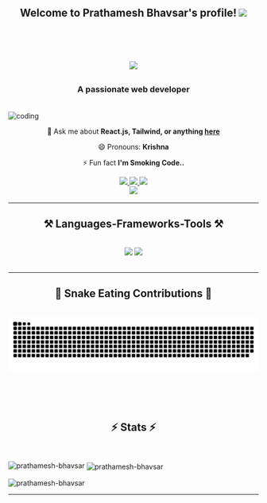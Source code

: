 <h2 align="center">
  Welcome to Prathamesh Bhavsar's profile!
  <img src="https://media.giphy.com/media/hvRJCLFzcasrR4ia7z/giphy.gif" width="28">
</h2>
<br/>


<h1 align="center">
    <img src="https://readme-typing-svg.herokuapp.com/?font=Righteous&size=35&center=true&vCenter=true&width=500&height=70&duration=4000&lines=Hi+There!+👋;+I'm+Prathamesh+Bhavsar!;" />
</h1>

<h3 align="center">A passionate web developer </h3>

<br/>
<img align="center" alt="coding" width="400" src="https://user-images.githubusercontent.com/55389276/140866485-8fb1c876-9a8f-4d6a-98dc-08c4981eaf70.gif">
<br/>
<div align="center">
 

💬 Ask me about **React.js, Tailwind,  or anything [here](https://github.com/24prathamesh2004/24prathamesh2004/issues)**

😄 Pronouns: **Krishna**

⚡ Fun fact **I'm Smoking Code..**


 </div>
 
<div align="center"> 
  <a href="mailto:prathamesh.bhavsar24@gmail.com">
    <img src="https://img.shields.io/badge/Gmail-333333?style=for-the-badge&logo=gmail&logoColor=red" />
  </a>
  <a href="https://linkedin.com/in/prathamesh-bhavsar-" target="_blank">
    <img src="https://img.shields.io/badge/LinkedIn-0077B5?style=for-the-badge&logo=linkedin&logoColor=white" target="_blank" />
  </a>
  <a href="https://prathamesh-bhavsar.vercel.app/" target="_blank">
     <img src="https://img.shields.io/badge/Portfolio-FF5722?style=for-the-badge&logo=todoist&logoColor=white" target="_blank" /> <!-- sqlite, safari, google-chrome are other good icon options -->
  </a>
  <br/>
  <img align="" src="https://visitor-badge.laobi.icu/badge?page_id=24prathamesh2004.24prathamesh2004" />
</div>

 <hr/>
 
<h2 align="center">⚒️ Languages-Frameworks-Tools ⚒️</h2>
<br/>
<div align="center">
    <img src="https://skillicons.dev/icons?i=react,nextjs,tailwind,mui,html,css,vscode,github,figma,git" />
    <img src="https://skillicons.dev/icons?i=java,nodejs,python,javascript,typescript,express,mongodb,c,mysql" /><br>
</div>

<br/>
<hr/>

<div align="center">
 <h2>🐍 Snake Eating Contributions 🐍</h2>
  <br>
  <img alt="snake eating my contributions" src="https://raw.githubusercontent.com/salesp07/salesp07/output/github-contribution-grid-snake.svg" />
  
  <br/><br/><br/>
</div>
<h2 align="center">⚡ Stats ⚡</h2>
<br>
<p><img align="left" src="https://github-readme-stats.vercel.app/api/top-langs?username=24prathamesh2004&show_icons=true&locale=en&layout=compact" alt="prathamesh-bhavsar" /></p>

<p>&nbsp;<img align="center" src="https://github-readme-stats.vercel.app/api?username=24prathamesh2004&show_icons=true&locale=en" alt="prathamesh-bhavsar" /></p>

<p><img align="center" src="https://github-readme-streak-stats.herokuapp.com/?user=24prathamesh2004&" alt="prathamesh-bhavsar" /></p>

<hr/>




<br/>
